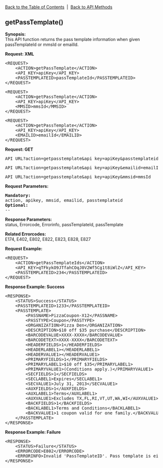 <a href="/1.3/README.md">Back to the Table of Contents</a>&nbsp;&nbsp;|&nbsp;&nbsp;<a href="API_METHODS.md">Back to API Methods</a>
<h2>getPassTemplate()</h2>
<p><strong>Synopsis:</strong><br />
This API function returns the pass template information when given passTemplateId or mmsId or emailId.</p>
<div><strong>Request: XML</strong></div>
<pre>&lt;REQUEST&gt;
    &lt;ACTION&gt;getPassTemplate&lt;/ACTION&gt;
    &lt;API_KEY&gt;apiKey&lt;/API_KEY&gt;
    &lt;PASSTEMPLATEID&gt;passTemplateId&lt;/PASSTEMPLATEID&gt;
&lt;/REQUEST&gt;</pre>
<pre>&lt;REQUEST&gt;
    &lt;ACTION&gt;getPassTemplate&lt;/ACTION&gt;
    &lt;API_KEY&gt;apiKey&lt;/API_KEY&gt;
    &lt;MMSID&gt;mmsId&lt;/MMSID&gt;
&lt;/REQUEST&gt;</pre>
<pre>&lt;REQUEST&gt;
    &lt;ACTION&gt;getPassTemplate&lt;/ACTION&gt;
    &lt;API_KEY&gt;apiKey&lt;/API_KEY&gt;
    &lt;EMAILID&gt;emailId&lt;/EMAILID&gt;
&lt;/REQUEST&gt;</pre>

<div><strong>Request: GET</strong></div>
<pre>API_URL?action=getpasstemplate&amp;api_key=apiKey&amp;passtemplateid=passTemplateId</pre>
<pre>API_URL?action=getpasstemplate&amp;api_key=apiKey&amp;emailid=emailId</pre>
<pre>API_URL?action=getpasstemplate&amp;api_key=apiKey&amp;mmsid=mmsId</pre>

<div><strong>Request Parameters:</strong></div>
<pre><strong>Mandatory:</strong>
action, apikey, mmsid, emailid, passtemplateid
<strong>Optional:</strong>
--
</pre>
<strong>Response Parameters:</strong><br />
status, Errorcode, Errorinfo, passTemplateId, passTemplate

<strong>Related Errorcodes: </strong><br />
E174, E402, E802, E822, E823, E828, E827
<div><strong>Request Example:</strong></div>
<pre>&lt;REQUEST&gt;
    &lt;ACTION&gt;getPassTemplateIds&lt;/ACTION&gt;
    &lt;API_KEY&gt;qTFkykO9JTfahCOqJ0V2Wf5Cg1t8iWlZ&lt;/API_KEY&gt;
    &lt;PASSTEMPLATEID&gt;234&lt;/PASSTEMPLATEID&gt;
&lt;/REQUEST&gt;</pre>
<div><strong>Response Example: Success</strong></div>
<pre>&lt;RESPONSE&gt;
    &lt;STATUS&gt;Success&lt;/STATUS&gt;
    &lt;PASSTEMPLATEID&gt;1233&lt;/PASSTEMPLATEID&gt;
    &lt;PASSTEMPLATE&gt;
        &lt;PASSNAME&gt;PizzaCoupon-X12&lt;/PASSNAME&gt;
        &lt;PASSTYPE&gt;Coupon&lt;/PASSTYPE&gt;
        &lt;ORGANIZATION&gt;Pizza Den&lt;/ORGANIZATION&gt;
        &lt;DESCRIPTION&gt;$10 off $35 purchase&lt;/DESCRIPTION&gt;
        &lt;BARCODEVALUE&gt;XXXX-XXXX&lt;/BARCODEVALUE&gt;
        &lt;BARCODETEXT&gt;XXXX-XXXX&lt;/BARCODETEXT&gt;
        &lt;HEADERFIELDS&gt;1&lt;/HEADERFIELDS&gt;
        &lt;HEADERLABEL1&gt;&lt;/HEADERLABEL1&gt;
        &lt;HEADERVALUE1&gt;&lt;/HEADERVALUE1&gt;
        &lt;PRIMARYFIELDS&gt;1&lt;/PRIMARYFIELDS&gt;
        &lt;PRIMARYLABEL1&gt;$10 off $35&lt;/PRIMARYLABEL1&gt;
        &lt;PRIMARYVALUE1&gt;(Conditions apply.)&lt;/PRIMARYVALUE1&gt; 
        &lt;SECFIELDS&gt;1&lt;/SECFIELDS&gt;
        &lt;SECLABEL1&gt;Expires&lt;/SECLABEL1&gt;
        &lt;SECVALUE1&gt;July 31, 2013&lt;/SECVALUE1&gt;
        &lt;AUXFIELDS&gt;1&lt;/AUXFIELDS&gt;
        &lt;AUXLABEL1&gt;Terms&lt;/AUXLABEL1&gt;
        &lt;AUXVALUE1&gt;Excludes TX,FL,RI,VT,UT,WA,WI&lt;/AUXVALUE1&gt;
        &lt;BACKFIELDS&gt;1&lt;/BACKFIELDS&gt;
        &lt;BACKLABEL1&gt;Terms and Conditions&lt;/BACKLABEL1&gt;
        &lt;BACKVALUE1&gt;1 coupon valid for one family.&lt;/BACKVALUE1&gt;
    &lt;/PASSTEMPLATE&gt;
&lt;/RESPONSE&gt;</pre>
<div><strong>Response Example: Failure</strong></div>
<pre>&lt;RESPONSE&gt;
    &lt;STATUS&gt;Failure&lt;/STATUS&gt;
    &lt;ERRORCODE&gt;E802&lt;/ERRORCODE&gt;
    &lt;ERRORINFO&gt;Invalid 'PassTemplateID'. Pass template is either deleted or do not belong to this user&lt;/ERRORINFO&gt;
&lt;/RESPONSE&gt;</pre>
